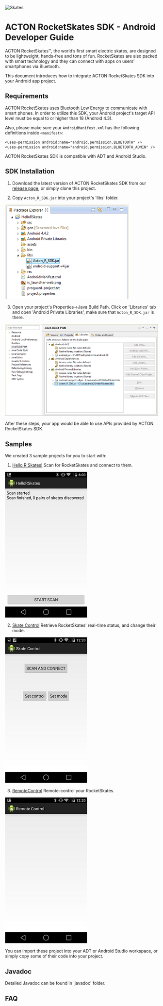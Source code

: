 ![Skates](http://static.wixstatic.com/media/04a4fc_bbd24139a63647388379754366962dec.jpg_srz_p_980_460_75_22_0.50_1.20_0.00_jpg_srz)


# ACTON RocketSkates SDK - Android Developer Guide

ACTON RocketSkates™, the world’s first smart electric skates, are designed to be lightweight, hands-free and tons of fun. RocketSkates are also packed with smart technology and they can connect with apps on users’ smartphones via Bluetooth.

This document introduces how to integrate ACTON RocketSkates SDK into your Android app project.

## Requirements

ACTON RocketSkates uses Bluetooth Low Energy to communicate with smart phones. In order to utilize this SDK, your Android project's target API level must be equal to or higher than 18 (Android 4.3).

Also, please make sure your `AndroidManifest.xml` has the following definitions inside `<manifest>`:

	<uses-permission android:name="android.permission.BLUETOOTH" />
    <uses-permission android:name="android.permission.BLUETOOTH_ADMIN" /> 

ACTON RocketSkates SDK is compatible with ADT and Android Studio.

## SDK Installation

1. Download the latest version of ACTON RocketSkates SDK from our [release page](https://github.com/ActonInc/RocketSkates-Android-SDK/releases), or simply clone this project.

2. Copy `Acton_R_SDK.jar` into your project's 'libs' folder.

 ![project-libs](https://github.com/ActonInc/RocketSkates-Android-SDK/raw/master/img/project-libs.png)

3. Open your project's Properties->Java Build Path. Click on 'Libraries' tab and open 'Android Private Libraries', make sure that `Acton_R_SDK.jar` is there. 

 ![java-build-path](https://github.com/ActonInc/RocketSkates-Android-SDK/raw/master/img/java-build-path.png)

After these steps, your app would be able to use APIs provided by ACTON RocketSkates SDK.

## Samples

We created 3 sample projects for you to start with:

1. [Hello R Skates!](https://github.com/ActonInc/RocketSkates-Android-SDK/tree/master/samples/HelloRSkates)
 Scan for RocketSkates and connect to them.

 ![sample1](https://github.com/ActonInc/RocketSkates-Android-SDK/raw/master/img/sample1.png)

2. [Skate Control](https://github.com/ActonInc/RocketSkates-Android-SDK/tree/master/samples/SkateControl)
 Retrieve RocketSkates' real-time status, and change their mode.
 
 ![sample2](https://github.com/ActonInc/RocketSkates-Android-SDK/raw/master/img/sample2.png)

3. [RemoteControl](https://github.com/ActonInc/RocketSkates-Android-SDK/tree/master/samples/RemoteControl)
 Remote-control your RocketSkates.

 ![sample3](https://github.com/ActonInc/RocketSkates-Android-SDK/raw/master/img/sample3.png)

You can import these project into your ADT or Android Studio workspace, or simply copy some of their code into your project.

## Javadoc
Detailed Javadoc can be found in 'javadoc' folder.

## FAQ